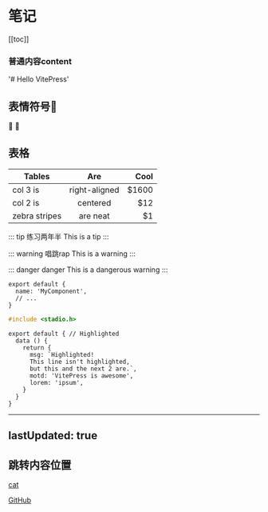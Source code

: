 # 笔记
[[toc]]

### 普通内容content


'# Hello VitePress' 


表情符号:tada:
---

:tada: :100:


表格
---

| Tables        | Are           | Cool  |
| ------------- |:-------------:| -----:|
| col 3 is      | right-aligned | $1600 |
| col 2 is      | centered      |   $12 |
| zebra stripes | are neat      |    $1 |


::: tip 练习两年半
This is a tip
:::

::: warning 唱跳rap
This is a warning
:::

::: danger danger
This is a dangerous warning
:::


```js{2}
export default {
  name: 'MyComponent',
  // ...
}
```

```c
#include <stadio.h>
```


```js{1,4,6-7}
export default { // Highlighted
  data () {
    return {
      msg: `Highlighted!
      This line isn't highlighted,
      but this and the next 2 are.`,
      motd: 'VitePress is awesome',
      lorem: 'ipsum',
    }
  }
}
```
---
lastUpdated: true
---


跳转内容位置
---

[cat](/category/)

[GitHub](https://github.com/)